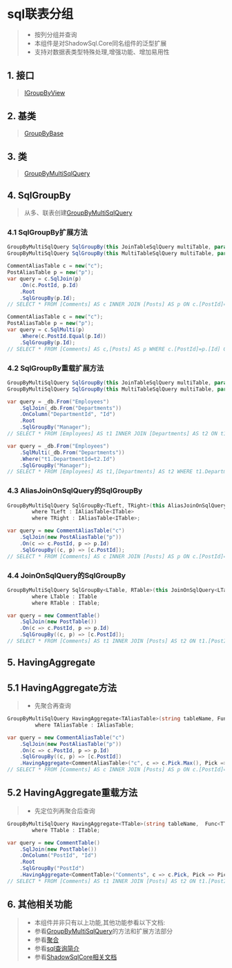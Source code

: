 # sql联表分组
>* 按列分组并查询
>* 本组件是对ShadowSql.Core同名组件的泛型扩展
>* 支持对数据表类型特殊处理,增强功能、增加易用性

## 1. 接口
>[IGroupByView](/api/ShadowSql.Identifiers.IGroupByView.html)

## 2. 基类
>[GroupByBase](/api/ShadowSql.GroupBy.GroupByBase.html)

## 3. 类
>[GroupByMultiSqlQuery](/api/ShadowSql.GroupBy.GroupByMultiSqlQuery.html)

## 4. SqlGroupBy
>从多、联表创建[GroupByMultiSqlQuery](/api/ShadowSql.GroupBy.GroupByMultiSqlQuery.html)
### 4.1 SqlGroupBy扩展方法
```csharp
GroupByMultiSqlQuery SqlGroupBy(this JoinTableSqlQuery multiTable, params IFieldView[] fields);
GroupByMultiSqlQuery SqlGroupBy(this MultiTableSqlQuery multiTable, params IFieldView[] fields);
```
```csharp
CommentAliasTable c = new("c");
PostAliasTable p = new("p");
var query = c.SqlJoin(p)
    .On(c.PostId, p.Id)
    .Root
    .SqlGroupBy(p.Id);
// SELECT * FROM [Comments] AS c INNER JOIN [Posts] AS p ON c.[PostId]=p.[Id] GROUP BY p.[Id]
```
```csharp
CommentAliasTable c = new("c");
PostAliasTable p = new("p");
var query = c.SqlMulti(p)
    .Where(c.PostId.Equal(p.Id))
    .SqlGroupBy(p.Id);
// SELECT * FROM [Comments] AS c,[Posts] AS p WHERE c.[PostId]=p.[Id] GROUP BY p.[Id]
```

### 4.2 SqlGroupBy重载扩展方法
```csharp
GroupByMultiSqlQuery SqlGroupBy(this JoinTableSqlQuery multiTable, params IEnumerable<string> columnNames);
GroupByMultiSqlQuery SqlGroupBy(this MultiTableSqlQuery multiTable, params IEnumerable<string> columnNames);
```
```csharp
var query = _db.From("Employees")
    .SqlJoin(_db.From("Departments"))
    .OnColumn("DepartmentId", "Id")
    .Root
    .SqlGroupBy("Manager");
// SELECT * FROM [Employees] AS t1 INNER JOIN [Departments] AS t2 ON t1.[DepartmentId]=t2.[Id] GROUP BY [Manager]
```
```csharp
var query = _db.From("Employees")
    .SqlMulti(_db.From("Departments"))
    .Where("t1.DepartmentId=t2.Id")
    .SqlGroupBy("Manager");
// SELECT * FROM [Employees] AS t1,[Departments] AS t2 WHERE t1.DepartmentId=t2.Id GROUP BY [Manager]
```

### 4.3 AliasJoinOnSqlQuery的SqlGroupBy
```csharp
GroupByMultiSqlQuery SqlGroupBy<TLeft, TRight>(this AliasJoinOnSqlQuery<TLeft, TRight> joinOn, Func<TLeft, TRight, IFieldView[]> select)
        where TLeft : IAliasTable<ITable>
        where TRight : IAliasTable<ITable>;
```
```csharp
var query = new CommentAliasTable("c")
    .SqlJoin(new PostAliasTable("p"))
    .On(c => c.PostId, p => p.Id)
    .SqlGroupBy((c, p) => [c.PostId]);
// SELECT * FROM [Comments] AS c INNER JOIN [Posts] AS p ON c.[PostId]=p.[Id] GROUP BY c.[PostId]
```

### 4.4 JoinOnSqlQuery的SqlGroupBy
```csharp
GroupByMultiSqlQuery SqlGroupBy<LTable, RTable>(this JoinOnSqlQuery<LTable, RTable> joinOn, Func<LTable, RTable, IColumn[]> select)
        where LTable : ITable
        where RTable : ITable;
```
```csharp
var query = new CommentTable()
    .SqlJoin(new PostTable())
    .On(c => c.PostId, p => p.Id)
    .SqlGroupBy((c, p) => [c.PostId]);
// SELECT * FROM [Comments] AS t1 INNER JOIN [Posts] AS t2 ON t1.[PostId]=t2.[Id] GROUP BY t1.[PostId]
```

## 5. HavingAggregate
## 5.1 HavingAggregate方法
>* 先聚合再查询
```csharp
GroupByMultiSqlQuery HavingAggregate<TAliasTable>(string tableName, Func<TAliasTable, IAggregateField> aggregate, Func<IAggregateField, AtomicLogic> query)
         where TAliasTable : IAliasTable;
```
```csharp
var query = new CommentAliasTable("c")
    .SqlJoin(new PostAliasTable("p"))
    .On(c => c.PostId, p => p.Id)
    .SqlGroupBy((c, p) => [c.PostId])
    .HavingAggregate<CommentAliasTable>("c", c => c.Pick.Max(), Pick => Pick.GreaterValue(40));
// SELECT * FROM [Comments] AS c INNER JOIN [Posts] AS p ON c.[PostId]=p.[Id] GROUP BY c.[PostId] HAVING MAX(c.[Pick])>40
```

## 5.2 HavingAggregate重载方法
>* 先定位列再聚合后查询
```csharp
GroupByMultiSqlQuery HavingAggregate<TTable>(string tableName,  Func<TTable, IColumn> select, Func<IColumn, IAggregateField> aggregate, Func<IAggregateField, AtomicLogic> query)
        where TTable : ITable;
```
```csharp
var query = new CommentTable()
    .SqlJoin(new PostTable())
    .OnColumn("PostId", "Id")
    .Root
    .SqlGroupBy("PostId")
    .HavingAggregate<CommentTable>("Comments", c => c.Pick, Pick => Pick.Sum(), Pick => Pick.GreaterValue(100));
// SELECT * FROM [Comments] AS t1 INNER JOIN [Posts] AS t2 ON t1.[PostId]=t2.[Id] GROUP BY t1.[PostId] HAVING SUM(t1.[Pick])>100
```

## 6. 其他相关功能
>* 本组件并非只有以上功能,其他功能参看以下文档:
>* 参看[GroupByMultiSqlQuery](/api/ShadowSql.GroupBy.GroupByMultiSqlQuery.html)的方法和扩展方法部分
>* 参看[聚合](../../shadowcore/aggregate.md)
>* 参看[sql查询简介](./index.md)
>* 参看[ShadowSqlCore相关文档](../../shadowcore/sqlquery/groupby.md)
